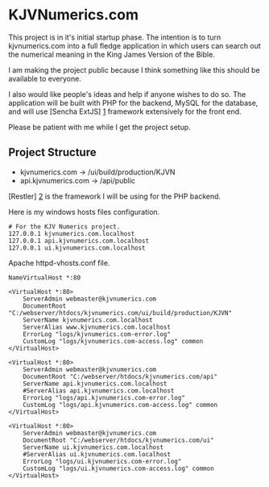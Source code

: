 KJVNumerics.com
========================

This project is in it's initial startup phase. The intention is to turn kjvnumerics.com into a full fledge application
in which users can search out the numerical meaning in the King James Version of the Bible.

I am making the project public because I think something like this should be available to everyone.

I also would like people's ideas and help if anyone wishes to do so. The application will be built with PHP for the
backend, MySQL for the database, and will use [Sencha ExtJS] [1] framework extensively for the front end.

Please be patient with me while I get the project setup.

Project Structure
--------------------

* kjvnumerics.com -> /ui/build/production/KJVN
* api.kjvnumerics.com -> /api/public

[Restler] [2] is the framework I will be using for the PHP backend.

Here is my windows hosts files configuration.

    # For the KJV Numerics project.
    127.0.0.1 kjvnumerics.com.localhost
    127.0.0.1 api.kjvnumerics.com.localhost
    127.0.0.1 ui.kjvnumerics.com.localhost

Apache httpd-vhosts.conf file.

    NameVirtualHost *:80

    <VirtualHost *:80>
        ServerAdmin webmaster@kjvnumerics.com
        DocumentRoot "C:/webserver/htdocs/kjvnumerics.com/ui/build/production/KJVN"
        ServerName kjvnumerics.com.localhost
        ServerAlias www.kjvnumerics.com.localhost
        ErrorLog "logs/kjvnumerics.com-error.log"
        CustomLog "logs/kjvnumerics.com-access.log" common
    </VirtualHost>

    <VirtualHost *:80>
        ServerAdmin webmaster@kjvnumerics.com
        DocumentRoot "C:/webserver/htdocs/kjvnumerics.com/api"
        ServerName api.kjvnumerics.com.localhost
        #ServerAlias api.kjvnumerics.com.localhost
        ErrorLog "logs/api.kjvnumerics.com-error.log"
        CustomLog "logs/api.kjvnumerics.com-access.log" common
    </VirtualHost>

    <VirtualHost *:80>
        ServerAdmin webmaster@kjvnumerics.com
        DocumentRoot "C:/webserver/htdocs/kjvnumerics.com/ui"
        ServerName ui.kjvnumerics.com.localhost
        #ServerAlias ui.kjvnumerics.com.localhost
        ErrorLog "logs/ui.kjvnumerics.com-error.log"
        CustomLog "logs/ui.kjvnumerics.com-access.log" common
    </VirtualHost>


  [1]: http://www.sencha.com/products/extjs/ "Sencha ExtJS"
  [2]: https://github.com/Luracast/Restler "Restler"